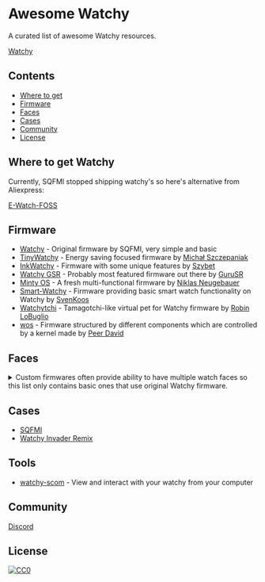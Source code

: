 # Awesome Watchy

A curated list of awesome Watchy resources.

[Watchy](https://watchy.sqfmi.com/)

## Contents

- [Where to get](#where-to-get-watchy)
- [Firmware](#firmware)
- [Faces](#faces)
- [Cases](#cases)
- [Community](#community)
- [License](#license)

## Where to get Watchy

Currently, SQFMI stopped shipping watchy's so here's alternative from Aliexpress:

[E-Watch-FOSS](https://github.com/Szybet/E-Watch-FOSS)

## Firmware

- [Watchy](https://github.com/sqfmi/Watchy) - Original firmware by SQFMI, very simple and basic
- [TinyWatchy](https://github.com/Michal-Szczepaniak/TinyWatchy) - Energy saving focused firmware by [Michał Szczepaniak](https://github.com/Michal-Szczepaniak)
- [InkWatchy](https://github.com/Szybet/InkWatchy) - Firmware with some unique features by [Szybet](https://github.com/Szybet)
- [Watchy GSR](https://github.com/GuruSR/Watchy_GSR) - Probably most featured firmware out there by [GuruSR](https://github.com/GuruSR)
- [Minty OS](https://github.com/NiklasNeugebauer/minty-os) - A fresh multi-functional firmware by [Niklas Neugebauer](https://github.com/NiklasNeugebauer)
- [Smart-Watchy](https://github.com/SvenKoos/Smart-Watchy) - Firmware providing basic smart watch functionality on Watchy by [SvenKoos](https://github.com/SvenKoos)
- [Watchytchi](https://github.com/OregonJunco/Watchytchi) - Tamagotchi-like virtual pet for Watchy firmware by [Robin LoBuglio](https://github.com/OregonJunco)
- [wos](https://github.com/peerdavid/wos) - Firmware structured by different components which are controlled by a kernel made by [Peer David](https://github.com/peerdavid)

## Faces
<details>
  <summary>Custom firmwares often provide ability to have multiple watch faces so this list only contains basic ones that use original Watchy firmware.</summary>

- [Bahn-for-Watchy](https://github.com/BraininaBowl/Bahn-for-Watchy)
- [Re-Dub-for-Watchy](https://github.com/BraininaBowl/Re-Dub-for-Watchy)
- [Calculateur](https://git.sr.ht/~jochen/Calculateur)
- [BadForEye](https://github.com/mammothroar/watchy/tree/main/watchface/BadForEye)
- [Maze-for-Watchy](https://github.com/BraininaBowl/Maze-for-Watchy)
- [BinaryWatchFace](https://github.com/BenjaminGabel/BinaryWatchFace)
- [Stationary-Text-for-Watchy](https://github.com/BraininaBowl/Stationary-Text-for-Watchy)
- [TypoStyle](https://github.com/spinalcode/TypoStyle)
- [AnalogWatchFace](https://github.com/BenjaminGabel/AnalogWatchFace)
- [Hobbit-Time-for-Watchy](https://github.com/BraininaBowl/Hobbit-Time-for-Watchy)
- [Line-for-Watchy](https://github.com/mistablinky/Line-for-Watchy)
- [Mickey](https://github.com/spinalcode/Mickey)
- [Big-Time-for-Watchy](https://github.com/BraininaBowl/Big-Time-for-Watchy)
- [Poe-for-Watchy](https://github.com/BraininaBowl/Poe-for-Watchy)
- [Kitty-for-Watchy](https://github.com/MSGoodman/Kitty-for-Watchy)
- [BotWatchy](https://github.com/mehtmehtsen/BotWatchy)
- [dkTime](https://github.com/dezign999/dkTime)
- [Watchy-Revolution](https://github.com/jeandeaual/Watchy-Revolution)
- [pxl999](https://github.com/dezign999/pxl999)
- [SmartWatch](https://github.com/cbrookins/SmartWatch)
- [x-marks-the-spot](https://github.com/cbrookins/x-marks-the-spot)
- [QArtCode](https://github.com/CogappLabs/qartcode/tree/main/WatchFaces/QArtCode)
- [s2Analog](https://github.com/StuAngel/s2Analog)
- [Exactly-Words](https://github.com/bmsleight/Exactly-Words)
- [beastie](https://github.com/charlesrocket/beastie)
- [skully](https://github.com/charlesrocket/skully)
- [SW_WatchyFace](https://github.com/anycam/SW_WatchyFace)
- [Watchy-Screen-Chronometer](https://github.com/t26y/Watchy-Screen-Chronometer)
- [watchy_powershell](https://github.com/LeeHolmes/watchy_powershell)
- [tetris-2.0](https://github.com/Klemek/watchy/tree/master/watchfaces/tetris-2.0)
- [pokemon-2.0](https://github.com/Klemek/watchy/tree/master/watchfaces/pokemon-2.0)
- [qlock](https://github.com/vtu-dog/qlock)
- [Triangle_Watchy](https://github.com/My-Key/Triangle_Watchy)
- [Castle_of_Watchy](https://github.com/My-Key/Castle_of_Watchy)
- [Kave_Watchy](https://github.com/My-Key/Kave_Watchy)
- [Slacker](https://github.com/uCBill/Slacker)
- [WatchySundial](https://github.com/My-Key/WatchySundial)
- [TheBlob](https://github.com/My-Key/TheBlob)
- [Watchy_GSR](https://github.com/GuruSR/Watchy_GSR)
- [watchy-keen](https://github.com/synthead/watchy-keen)
- [watchy_Erika_Type](https://github.com/mrmcwethy/watchy_Erika_Type)
- [ShadowClock](https://github.com/My-Key/ShadowClock)
- [Dali](https://github.com/My-Key/Dali)
- [Brainwork-for-Watchy](https://github.com/BraininaBowl/Brainwork-for-Watchy)
- [MetaBallWatchy](https://github.com/My-Key/MetaBallWatchy)
- [Star_Wars_Aurebesh](https://github.com/aminch/Star_Wars_Aurebesh)
- [Watchy-Shijian](https://github.com/Remunerator/Watchy-Shijian)
- [SpiralWatchy](https://github.com/My-Key/SpiralWatchy)
- [Last-Laugh-Watchy-main.git](https://github.com/Vojtech-Bizek/Last-Laugh-Watchy-main.git)
- [watchy_captnwednesday](https://github.com/b-bayport/watchy_captnwednesday)
- [CalculatorWatchy](https://github.com/lazlow3/CalculatorWatchy)
- [WatchyAkira](https://github.com/TitoBotelho/WatchyAkira)
- [watchy-pipboy](https://github.com/sqfmi/watchy-pipboy)
- [Multi_face_Watchy](https://github.com/uCBill/Multi_face_Watchy)
- [Calendar_watchy](https://github.com/uCBill/Calendar_watchy)
- [QR_Watchface](https://github.com/Cqoicebordel/Watchfaces/tree/main/QR_Watchface)
- [Orbital](https://github.com/Cqoicebordel/Watchfaces/tree/main/Orbital)
- [Squaro](https://github.com/Cqoicebordel/Watchfaces/tree/main/Squaro)
- [BinaryBlocks](https://github.com/Cqoicebordel/Watchfaces/tree/main/BinaryBlocks)
- [Squarbital](https://github.com/Cqoicebordel/Watchfaces/tree/main/Squarbital)

</details>

## Cases

- [SQFMI](https://github.com/sqfmi/watchy-cases)
- [Watchy Invader Remix](https://www.printables.com/model/745711-watchy-invader-remix)

## Tools
- [watchy-scom](https://github.com/Szybet/watchy-scom) - View and interact with your watchy from your computer

## Community

[Discord](https://discord.gg/ZXDegGV8E7)

## License

[![CC0](http://mirrors.creativecommons.org/presskit/buttons/88x31/svg/cc-zero.svg)](https://creativecommons.org/publicdomain/zero/1.0/)

